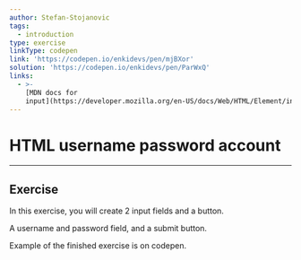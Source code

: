 ```yaml
---
author: Stefan-Stojanovic
tags:
  - introduction
type: exercise
linkType: codepen
link: 'https://codepen.io/enkidevs/pen/mjBXor'
solution: 'https://codepen.io/enkidevs/pen/ParWxQ'
links:
  - >-
    [MDN docs for
    input](https://developer.mozilla.org/en-US/docs/Web/HTML/Element/input){website}
---
```


# HTML username password account


---

## Exercise

In this exercise, you will create 2 input fields and a button.

A username and password field, and a submit button.

Example of the finished exercise is on codepen.
 
